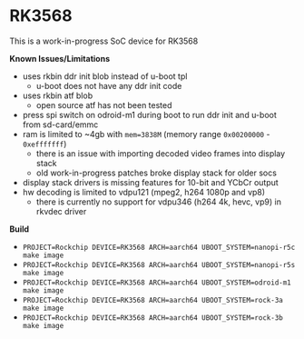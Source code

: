 # RK3568

This is a work-in-progress SoC device for RK3568

**Known Issues/Limitations**

* uses rkbin ddr init blob instead of u-boot tpl
  - u-boot does not have any ddr init code
* uses rkbin atf blob
  - open source atf has not been tested
* press spi switch on odroid-m1 during boot to run ddr init and u-boot from sd-card/emmc
* ram is limited to ~4gb with `mem=3838M` (memory range `0x00200000` - `0xefffffff`)
  - there is an issue with importing decoded video frames into display stack
  - old work-in-progress patches broke display stack for older socs
* display stack drivers is missing features for 10-bit and YCbCr output
* hw decoding is limited to vdpu121 (mpeg2, h264 1080p and vp8)
  - there is currently no support for vdpu346 (h264 4k, hevc, vp9) in rkvdec driver

**Build**

* `PROJECT=Rockchip DEVICE=RK3568 ARCH=aarch64 UBOOT_SYSTEM=nanopi-r5c make image`
* `PROJECT=Rockchip DEVICE=RK3568 ARCH=aarch64 UBOOT_SYSTEM=nanopi-r5s make image`
* `PROJECT=Rockchip DEVICE=RK3568 ARCH=aarch64 UBOOT_SYSTEM=odroid-m1 make image`
* `PROJECT=Rockchip DEVICE=RK3568 ARCH=aarch64 UBOOT_SYSTEM=rock-3a make image`
* `PROJECT=Rockchip DEVICE=RK3568 ARCH=aarch64 UBOOT_SYSTEM=rock-3b make image`
